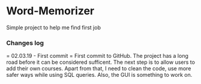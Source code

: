 # Word-Memorizer
Simple project to help me find first job

### Changes log ###
 = 02.03.19 - First commit = 
First commit to GitHub. The project has a long road before it can be considered sufficent.
The next step is to allow users to add their own courses. Apart from that, I need to clean the code, use more safer ways while using
SQL queries. Also, the GUI is something to work on.
